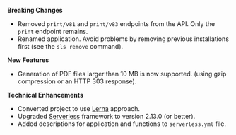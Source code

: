 **Breaking Changes**

* Removed `print/v81` and `print/v83` endpoints from the API. Only the `print` endpoint remains.
* Renamed application. Avoid problems by removing previous installations first (see the `sls remove` command).

**New Features**

* Generation of PDF files larger than 10 MB is now supported. (using gzip compression or an HTTP 303 response).

**Technical Enhancements**

* Converted project to use [Lerna](https://github.com/lerna/lerna) approach.
* Upgraded [Serverless](https://www.serverless.com/) framework to version 2.13.0 (or better).
* Added descriptions for application and functions to `serverless.yml` file.